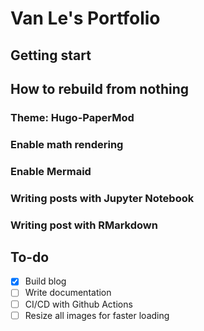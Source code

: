 # Van Le's Portfolio

## Getting start

## How to rebuild from nothing

### Theme: Hugo-PaperMod

### Enable math rendering

### Enable Mermaid

### Writing posts with Jupyter Notebook

### Writing post with RMarkdown

## To-do

- [X] Build blog
- [ ] Write documentation
- [ ] CI/CD with Github Actions
- [ ] Resize all images for faster loading